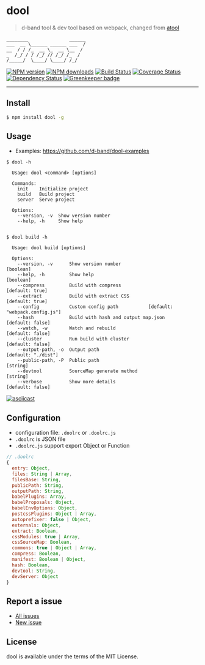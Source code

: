 dool
===

> d-band tool & dev tool based on webpack, changed from [atool](https://github.com/ant-tool)

```
________               ______
___  __ \______ ______ ___  /
__  / / /_  __ \_  __ \__  / 
_  /_/ / / /_/ // /_/ /_  /  
/_____/  \____/ \____/ /_/ 

```


[![NPM version](https://img.shields.io/npm/v/dool.svg)](https://www.npmjs.com/package/dool)
[![NPM downloads](https://img.shields.io/npm/dm/dool.svg)](https://www.npmjs.com/package/dool)
[![Build Status](https://travis-ci.org/d-band/dool.svg?branch=master)](https://travis-ci.org/d-band/dool)
[![Coverage Status](https://coveralls.io/repos/github/d-band/dool/badge.svg?branch=master)](https://coveralls.io/github/d-band/dool?branch=master)
[![Dependency Status](https://david-dm.org/d-band/dool.svg)](https://david-dm.org/d-band/dool)
[![Greenkeeper badge](https://badges.greenkeeper.io/d-band/dool.svg)](https://greenkeeper.io/)

---

## Install

```bash
$ npm install dool -g
```

## Usage

- Examples: https://github.com/d-band/dool-examples


```
$ dool -h

  Usage: dool <command> [options]

  Commands:
    init    Initialize project
    build   Build project
    server  Serve project

  Options:
    --version, -v  Show version number
    --help, -h     Show help

    
$ dool build -h

  Usage: dool build [options]

  Options:
    --version, -v      Show version number                               [boolean]
    --help, -h         Show help                                         [boolean]
    --compress         Build with compress                         [default: true]
    --extract          Build with extract CSS                      [default: true]
    --config           Custom config path           [default: "webpack.config.js"]
    --hash             Build with hash and output map.json        [default: false]
    --watch, -w        Watch and rebuild                          [default: false]
    --cluster          Run build with cluster                     [default: false]
    --output-path, -o  Output path                             [default: "./dist"]
    --public-path, -P  Public path                                        [string]
    --devtool          SourceMap generate method                          [string]
    --verbose          Show more details                          [default: false]
```

[![asciicast](https://asciinema.org/a/34125.png)](https://asciinema.org/a/34125)

## Configuration

- configuration file: `.doolrc` or `.doolrc.js`
- `.doolrc` is JSON file
- `.doolrc.js` support export Object or Function

```javascript
// .doolrc
{
  entry: Object,
  files: String | Array,
  filesBase: String,
  publicPath: String,
  outputPath: String,
  babelPlugins: Array,
  babelProposals: Object,
  babelEnvOptions: Object,
  postcssPlugins: Object | Array,
  autoprefixer: false | Object,
  externals: Object,
  extract: Boolean,
  cssModules: true | Array,
  cssSourceMap: Boolean,
  commons: true | Object | Array,
  compress: Boolean,
  manifest: Boolean | Object,
  hash: Boolean,
  devtool: String,
  devServer: Object
}
```

## Report a issue

* [All issues](https://github.com/d-band/dool/issues)
* [New issue](https://github.com/d-band/dool/issues/new)

## License

dool is available under the terms of the MIT License.
